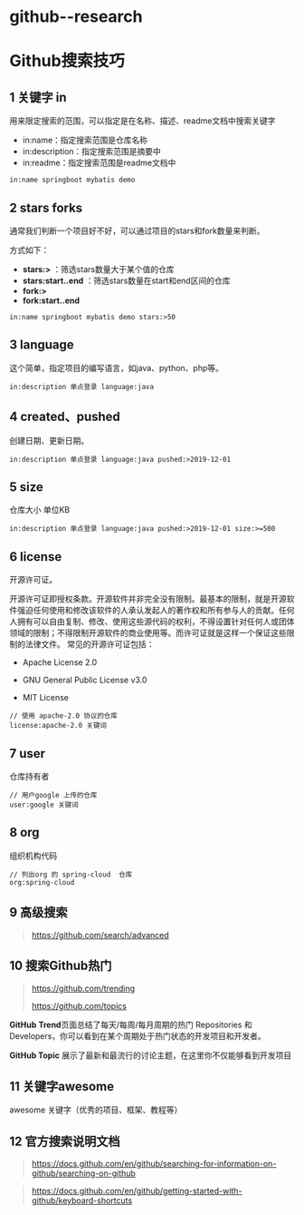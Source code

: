 # github--research
# Github搜索技巧

## 1 关键字 in

用来限定搜索的范围，可以指定是在名称、描述、readme文档中搜索关键字

- in:name：指定搜索范围是仓库名称
- in:description：指定搜索范围是摘要中
- in:readme：指定搜索范围是readme文档中

~~~
in:name springboot mybatis demo
~~~

## 2 stars forks

通常我们判断一个项目好不好，可以通过项目的stars和fork数量来判断。

方式如下：

- **stars:>** ：筛选stars数量大于某个值的仓库
- **stars:start..end** ：筛选stars数量在start和end区间的仓库
- **fork:>**
- **fork:start..end**

~~~
in:name springboot mybatis demo stars:>50
~~~

## 3 language

这个简单，指定项目的编写语言，如java、python、php等。

~~~
in:description 单点登录 language:java
~~~

## 4 created、pushed

创建日期、更新日期。

~~~
in:description 单点登录 language:java pushed:>2019-12-01
~~~

## 5 size

仓库大小 单位KB

~~~
in:description 单点登录 language:java pushed:>2019-12-01 size:>=500
~~~

## 6 license

开源许可证。

开源许可证即授权条款。开源软件并非完全没有限制。最基本的限制，就是开源软件强迫任何使用和修改该软件的人承认发起人的著作权和所有参与人的贡献。任何人拥有可以自由复制、修改、使用这些源代码的权利，不得设置针对任何人或团体领域的限制；不得限制开源软件的商业使用等。而许可证就是这样一个保证这些限制的法律文件。
常见的开源许可证包括：

- Apache License 2.0

- GNU General Public License v3.0
- MIT License

~~~
// 使用 apache-2.0 协议的仓库
license:apache-2.0 关键词
~~~

## 7 user

仓库持有者

~~~
// 用户google 上传的仓库
user:google 关键词
~~~

## 8 org

组织机构代码

~~~
// 列出org 的 spring-cloud  仓库
org:spring-cloud 
~~~

## 9 高级搜索

> https://github.com/search/advanced

## 10 搜索Github热门

> https://github.com/trending  
>
> https://github.com/topics

**GitHub** **Trend**页面总结了每天/每周/每月周期的热门 Repositories 和 Developers，你可以看到在某个周期处于热门状态的开发项目和开发者。

**GitHub Topic** 展示了最新和最流行的讨论主题，在这里你不仅能够看到开发项目

## 11 关键字awesome

awesome 关键字（优秀的项目、框架、教程等）

## 12 官方搜索说明文档

> https://docs.github.com/en/github/searching-for-information-on-github/searching-on-github

> https://docs.github.com/en/github/getting-started-with-github/keyboard-shortcuts
